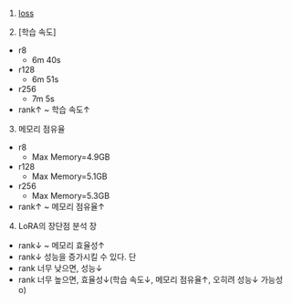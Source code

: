 1. [loss](https://wandb.ai/wltkqdl-voice-song/hanghae99-week8?nw=nwuserwltkqdlvoice&panelDisplayName=train%2Floss&panelSectionName=train)

2. [학습 속도]
  - r8
    - 6m 40s
  - r128
    - 6m 51s
  - r256
    - 7m 5s
  - rank↑ ~ 학습 속도↑

3. 메모리 점유율
  - r8
    - Max Memory=4.9GB
  - r128
    - Max Memory=5.1GB
  - r256
    - Max Memory=5.3GB
  - rank↑ ~ 메모리 점유율↑

4. LoRA의 장단점 분석
장
  - rank↓ ~ 메모리 효율성↑
  - rank↓ 성능을 증가시킬 수 있다.
단
  - rank 너무 낮으면, 성능↓
  - rank 너무 높으면, 효율성↓(학습 속도↓, 메모리 점유율↑, 오히려 성능↓ 가능성 o)